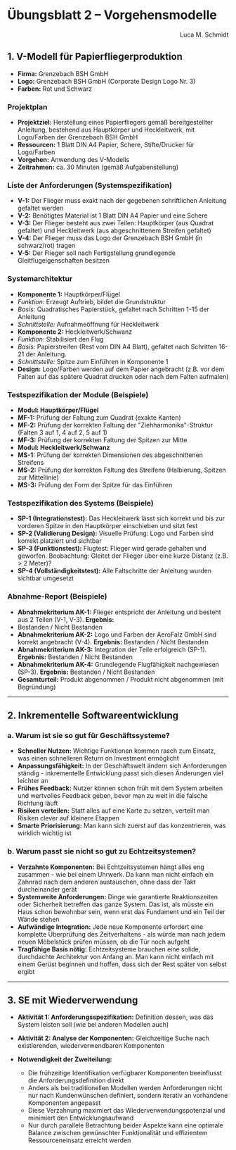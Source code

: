 # Übungsblatt 2 – Vorgehensmodelle

<div style="text-align: right">Luca M. Schmidt</div>

## 1. V-Modell für Papierfliegerproduktion

* **Firma:** Grenzebach BSH GmbH
* **Logo:** Grenzebach BSH GmbH (Corporate Design Logo Nr. 3)
* **Farben:** Rot und Schwarz

### Projektplan

* **Projektziel:** Herstellung eines Papierfliegers gemäß bereitgestellter Anleitung, bestehend aus Hauptkörper und
  Heckleitwerk, mit Logo/Farben der Grenzebach BSH GmbH
* **Ressourcen:** 1 Blatt DIN A4 Papier, Schere, Stifte/Drucker für Logo/Farben
* **Vorgehen:** Anwendung des V-Modells
* **Zeitrahmen:** ca. 30 Minuten (gemäß Aufgabenstellung)

### Liste der Anforderungen (Systemspezifikation)

* **V-1:** Der Flieger muss exakt nach der gegebenen schriftlichen Anleitung gefaltet werden
* **V-2:** Benötigtes Material ist 1 Blatt DIN A4 Papier und eine Schere
* **V-3:** Der Flieger besteht aus zwei Teilen: Hauptkörper (aus Quadrat gefaltet) und Heckleitwerk (aus
  abgeschnittenem Streifen gefaltet)
* **V-4:** Der Flieger muss das Logo der Grenzebach BSH GmbH (in schwarz/rot) tragen
* **V-5:** Der Flieger soll nach Fertigstellung grundlegende Gleitflugeigenschaften besitzen

### Systemarchitektur

* **Komponente 1:** Hauptkörper/Flügel
* *Funktion:* Erzeugt Auftrieb, bildet die Grundstruktur
* *Basis:* Quadratisches Papierstück, gefaltet nach Schritten 1-15 der Anleitung
* *Schnittstelle:* Aufnahmeöffnung für Heckleitwerk
* **Komponente 2:** Heckleitwerk/Schwanz
* *Funktion:* Stabilisiert den Flug
* *Basis:* Papierstreifen (Rest vom DIN A4 Blatt), gefaltet nach Schritten 16-21 der Anleitung.
* *Schnittstelle:* Spitze zum Einführen in Komponente 1
* **Design:** Logo/Farben werden auf dem Papier angebracht (z.B. vor dem Falten auf das spätere Quadrat drucken oder
  nach dem Falten aufmalen)

### Testspezifikation der Module (Beispiele)

* **Modul: Hauptkörper/Flügel**
* **MF-1:** Prüfung der Faltung zum Quadrat (exakte Kanten)
* **MF-2:** Prüfung der korrekten Faltung der "Ziehharmonika"-Struktur (Falten 3 auf 1, 4 auf 2, 5 auf 1)
* **MF-3:** Prüfung der korrekten Faltung der Spitzen zur Mitte
* **Modul: Heckleitwerk/Schwanz**
* **MS-1:** Prüfung der korrekten Dimensionen des abgeschnittenen Streifens
* **MS-2:** Prüfung der korrekten Faltung des Streifens (Halbierung, Spitzen zur Mittellinie)
* **MS-3:** Prüfung der Form der Spitze für das Einführen

### Testspezifikation des Systems (Beispiele)

* **SP-1 (Integrationstest):** Das Heckleitwerk lässt sich korrekt und bis zur vorderen Spitze in den Hauptkörper
  einschieben und sitzt fest
* **SP-2 (Validierung Design):** Visuelle Prüfung: Logo und Farben sind korrekt platziert und sichtbar
* **SP-3 (Funktionstest):** Flugtest: Flieger wird gerade gehalten und geworfen. Beobachtung: Gleitet der Flieger
  über eine kurze Distanz (z.B. > 2 Meter)?
* **SP-4 (Vollständigkeitstest):** Alle Faltschritte der Anleitung wurden sichtbar umgesetzt

### Abnahme-Report (Beispiele)

* **Abnahmekriterium AK-1:** Flieger entspricht der Anleitung und besteht aus 2 Teilen (V-1, V-3). **Ergebnis:**
* Bestanden / Nicht Bestanden
* **Abnahmekriterium AK-2:** Logo und Farben der AeroFalz GmbH sind korrekt angebracht (V-4). **Ergebnis:**
  Bestanden / Nicht Bestanden
* **Abnahmekriterium AK-3:** Integration der Teile erfolgreich (SP-1). **Ergebnis:** Bestanden / Nicht Bestanden
* **Abnahmekriterium AK-4:** Grundlegende Flugfähigkeit nachgewiesen (SP-3). **Ergebnis:** Bestanden / Nicht
  Bestanden
* **Gesamturteil:** Produkt abgenommen / Produkt nicht abgenommen (mit Begründung)

---

## 2. Inkrementelle Softwareentwicklung

### a. Warum ist sie so gut für Geschäftssysteme?

* **Schneller Nutzen:** Wichtige Funktionen kommen rasch zum Einsatz, was einen schnelleren Return on Investment
  ermöglicht
* **Anpassungsfähigkeit:** In der Geschäftswelt ändern sich Anforderungen ständig - inkrementelle Entwicklung passt sich
  diesen Änderungen viel leichter an
* **Frühes Feedback:** Nutzer können schon früh mit dem System arbeiten und wertvolles Feedback geben, bevor man zu weit
  in die falsche Richtung läuft
* **Risiken verteilen:** Statt alles auf eine Karte zu setzen, verteilt man Risiken clever auf kleinere Etappen
* **Smarte Priorisierung:** Man kann sich zuerst auf das konzentrieren, was wirklich wichtig ist

### b. Warum passt sie nicht so gut zu Echtzeitsystemen?

* **Verzahnte Komponenten:** Bei Echtzeitsystemen hängt alles eng zusammen - wie bei einem Uhrwerk. Da kann man nicht
  einfach ein Zahnrad nach dem anderen austauschen, ohne dass der Takt durcheinander gerät
* **Systemweite Anforderungen:** Dinge wie garantierte Reaktionszeiten oder Sicherheit betreffen das ganze System. Das
  ist, als müsste ein Haus schon bewohnbar sein, wenn erst das Fundament und ein Teil der Wände stehen
* **Aufwändige Integration:** Jede neue Komponente erfordert eine komplette Überprüfung des Zeitverhaltens - als würde
  man nach jedem neuen Möbelstück prüfen müssen, ob die Tür noch aufgeht
* **Tragfähige Basis nötig:** Echtzeitsysteme brauchen eine solide, durchdachte Architektur von Anfang an. Man kann
  nicht einfach mit einem Gerüst beginnen und hoffen, dass sich der Rest später von selbst ergibt

---

## 3. SE mit Wiederverwendung

* **Aktivität 1: Anforderungsspezifikation:** Definition dessen, was das System leisten soll (wie bei anderen Modellen
  auch)
* **Aktivität 2: Analyse der Komponenten:** Gleichzeitige Suche nach existierenden, wiederverwendbaren Komponenten

* **Notwendigkeit der Zweiteilung:**
    * Die frühzeitige Identifikation verfügbarer Komponenten beeinflusst die Anforderungsdefinition direkt
    * Anders als bei traditionellen Modellen werden Anforderungen nicht nur nach Kundenwünschen definiert, sondern
      iterativ an vorhandene Komponenten angepasst
    * Diese Verzahnung maximiert das Wiederverwendungspotenzial und minimiert den Entwicklungsaufwand
    * Nur durch parallele Betrachtung beider Aspekte kann eine optimale Balance zwischen gewünschter Funktionalität und
      effizientem Ressourceneinsatz erreicht werden
